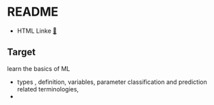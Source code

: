 # README

- HTML Linke [🔗](https://ukantjadia.me/ml/Day-01/Day-01.html)

## Target

learn the basics of ML

- types , definition, variables, parameter classification and prediction related terminologies,
-
